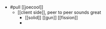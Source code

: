 - #pull [[joecool]]
	- [[client side]], peer to peer sounds great
		- [[solid]] [[gun]] [[fission]]
		-